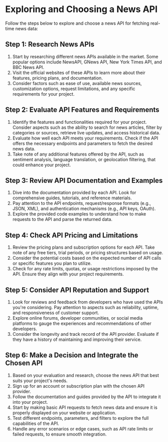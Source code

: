 

# Exploring and Choosing a News API

Follow the steps below to explore and choose a news API for fetching real-time news data:

## Step 1: Research News APIs

1. Start by researching different news APIs available in the market. Some popular options include NewsAPI, GNews API, New York Times API, and BBC News API.
2. Visit the official websites of these APIs to learn more about their features, pricing plans, and documentation.
3. Consider factors such as ease of use, available news sources, customization options, request limitations, and any specific requirements for your project.

## Step 2: Evaluate API Features and Requirements

1. Identify the features and functionalities required for your project. Consider aspects such as the ability to search for news articles, filter by categories or sources, retrieve live updates, and access historical data.
2. Evaluate how well each API meets your requirements. Check if the API offers the necessary endpoints and parameters to fetch the desired news data.
3. Take note of any additional features offered by the API, such as sentiment analysis, language translation, or geolocation filtering, that could enhance your project.

## Step 3: Review API Documentation and Examples

1. Dive into the documentation provided by each API. Look for comprehensive guides, tutorials, and reference materials.
2. Pay attention to the API endpoints, request/response formats (e.g., JSON, XML), and authentication mechanisms (e.g., API keys, OAuth).
3. Explore the provided code examples to understand how to make requests to the API and parse the returned data.

## Step 4: Check API Pricing and Limitations

1. Review the pricing plans and subscription options for each API. Take note of any free tiers, trial periods, or pricing structures based on usage.
2. Consider the potential costs based on the expected number of API calls or specific features you plan to utilize.
3. Check for any rate limits, quotas, or usage restrictions imposed by the API. Ensure they align with your project requirements.

## Step 5: Consider API Reputation and Support

1. Look for reviews and feedback from developers who have used the APIs you're considering. Pay attention to aspects such as reliability, uptime, and responsiveness of customer support.
2. Explore online forums, developer communities, or social media platforms to gauge the experiences and recommendations of other developers.
3. Consider the longevity and track record of the API provider. Evaluate if they have a history of maintaining and improving their service.

## Step 6: Make a Decision and Integrate the Chosen API

1. Based on your evaluation and research, choose the news API that best suits your project's needs.
2. Sign up for an account or subscription plan with the chosen API provider.
3. Follow the documentation and guides provided by the API to integrate it into your project.
4. Start by making basic API requests to fetch news data and ensure it is properly displayed on your website or application.
5. Test different endpoints, parameters, and filters to explore the full capabilities of the API.
6. Handle any error scenarios or edge cases, such as API rate limits or failed requests, to ensure smooth integration.

